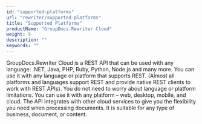 ```yaml
---
id: "supported-platforms"
url: "rewriter/supported-platforms"
title: "Supported Platforms"
productName: "GroupDocs.Rewriter Cloud"
weight: 9
description: ""
keywords: ""
---
```


GroupDocs.Rewriter Cloud is a REST API that can be used with any language: .NET, Java, PHP, Ruby, Python, Node.js and many more. You can use it with any language or platform that supports REST. (Almost all platforms and languages support REST and provide native REST clients to work with REST APIs). You do not need to worry about language or platform limitations. You can use it with any platform – web, desktop, mobile, and cloud. The API integrates with other cloud services to give you the flexibility you need when processing documents. It is suitable for any type of business, document, or content.
